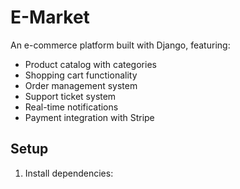 # E-Market

An e-commerce platform built with Django, featuring:

- Product catalog with categories
- Shopping cart functionality
- Order management system
- Support ticket system
- Real-time notifications
- Payment integration with Stripe

## Setup

1. Install dependencies:





